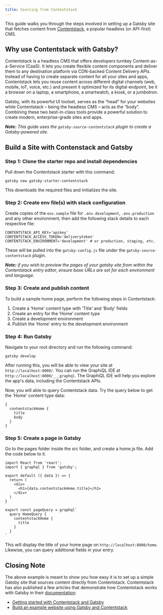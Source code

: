 ```yaml
---
title: Sourcing from Contentstack
---
```


This guide walks you through the steps involved in setting up a Gatsby site that fetches content from [Contentstack](https://www.contentstack.com/), a popular headless (or API-first) CMS.

## Why use Contentstack with Gatsby?

Contentstack is a headless CMS that offers developers turnkey Content-as-a-Service (CaaS). It lets you create flexible content components and deliver them to any destination platform via CDN-backed Content Delivery APIs. Instead of having to create separate content for all your sites and apps, Contentstack lets you reuse content across different digital channels (web, mobile, IoT, voice, etc.) and present it optimized for its digital endpoint, be it a browser on a laptop, a smartphone, a smartwatch, a kiosk, or a jumbotron.

Gatsby, with its powerful UI toolset, serves as the “head” for your websites while Contentstack – being the headless CMS – acts as the “body”. Combining these two best-in-class tools provide a powerful solution to create modern, enterprise-grade sites and apps.

_**Note:** This guide uses the `gatsby-source-contentstack` plugin to create a Gatsby-powered site._

## Build a Site with Contenstack and Gatsby

### Step 1: Clone the starter repo and install dependencies

Pull down the Contentstack starter with this command:

`gatsby new gatsby-starter-contentstack`

This downloads the required files and initializes the site.

### Step 2: Create env file(s) with stack configuration

Create copies of the `env.sample` file for `.env.development`, `.env.production` and any other environment, then add the following stack details to each respective file:

```
CONTENTSTACK_API_KEY='apikey'
CONTENTSTACK_ACCESS_TOKEN='deliverytoken'
CONTENTSTACK_ENVIRONMENT='development' # or production, staging, etc.
```

These will be pulled into the `gatsby-config.js` file under the `gatsby-source-contentstack` plugin.

_**Note:** if you wish to preview the pages of your gatsby site from within the Contentstack entry editor, ensure base URLs are set for each environment and language._

### Step 3: Create and publish content

To build a sample home page, perform the following steps in Contentstack:

1. Create a ‘Home’ content type with ‘Title’ and ‘Body’ fields
1. Create an entry for the ‘Home’ content type
1. Create a development environment
1. Publish the ‘Home’ entry to the development environment

### Step 4: Run Gatsby

Navigate to your root directory and run the following command:

`gatsby develop`

After running this, you will be able to view your site at `http://localhost:8000/`. You can run the GraphiQL IDE at `http://localhost:8000/___graphql`. The GraphiQL IDE will help you explore the app's data, including the Contentstack APIs.

Now, you will able to query Contentstack data. Try the query below to get the 'Home' content type data:

```
{
  contentstackHome {
    title
    body
  }
}
```

### Step 5: Create a page in Gatsby

Go to the pages folder inside the src folder, and create a home.js file. Add the code below to it.

```
import React from 'react';
import { graphql } from 'gatsby';

export default ({ data }) => {
  return (
    <div>
      <h1>{data.contentstackHome.title}</h1>
    </div>
  )
}

export const pageQuery = graphql`
  query HomeQuery {
    contentstackHome {
      title
    }
  }
`
```

This will display the title of your home page on `http://localhost:8000/home`. Likewise, you can query additional fields in your entry.

## Closing Note

The above example is meant to show you how easy it is to set up a simple Gatsby site that sources content directly from Contentstack. Contentstack has also published a few articles that demonstrate how Contentstack works with Gatsby in their [documentation](https://www.contentstack.com/docs/?utm_source=gatsby&utm_medium=referral&utm_campaign=2019_06_17_sourcing_from_contentstack):

- [Getting started with Contentstack and Gatsby](https://www.contentstack.com/docs/example-apps/build-a-sample-website-using-gatsby-and-contentstack?utm_source=gatsby&utm_medium=referral&utm_campaign=2019_06_17_sourcing_from_contentstack)
- [Build an example website using Gatsby and Contentstack](https://www.contentstack.com/blog/announcements/best-content-management-platform-2019-siia-codie-award?utm_source=prnewswire&utm_medium=referral&utm_campaign=2019_06_18_best_cms_codie_award)
